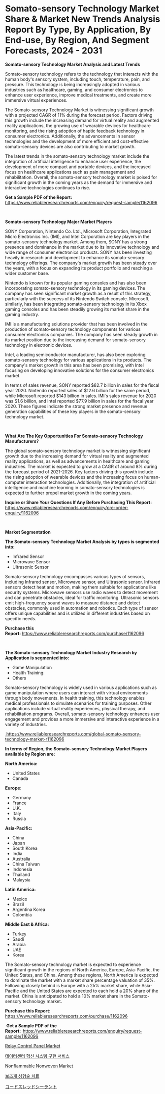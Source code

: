 <p><h1>Somato-sensory Technology Market Share & Market New Trends Analysis Report By Type, By Application, By End-use, By Region, And Segment Forecasts, 2024 - 2031</h1></p><p><strong>Somato-sensory Technology Market Analysis and Latest Trends</strong></p>
<p><p>Somato-sensory technology refers to the technology that interacts with the human body's sensory system, including touch, temperature, pain, and pressure. This technology is being increasingly adopted in various industries such as healthcare, gaming, and consumer electronics to enhance user experience, improve medical treatments, and create more immersive virtual experiences.</p><p>The Somato-sensory Technology Market is witnessing significant growth with a projected CAGR of 11% during the forecast period. Factors driving this growth include the increasing demand for virtual reality and augmented reality applications, the growing use of wearable devices for healthcare monitoring, and the rising adoption of haptic feedback technology in consumer electronics. Additionally, the advancements in sensor technologies and the development of more efficient and cost-effective somato-sensory devices are also contributing to market growth.</p><p>The latest trends in the somato-sensory technology market include the integration of artificial intelligence to enhance user experience, the development of more compact and portable devices, and the increased focus on healthcare applications such as pain management and rehabilitation. Overall, the somato-sensory technology market is poised for significant growth in the coming years as the demand for immersive and interactive technologies continues to rise.</p></p>
<p><strong>Get a Sample PDF of the Report:&nbsp;</strong> <a href="https://www.reliableresearchreports.com/enquiry/request-sample/1162096">https://www.reliableresearchreports.com/enquiry/request-sample/1162096</a></p>
<p>&nbsp;</p>
<p><strong>Somato-sensory Technology Major Market Players</strong></p>
<p><p>SONY Corporation, Nintendo Co. Ltd., Microsoft Corporation, Integrated Micro Electronics Inc. (IMI), and Intel Corporation are key players in the somato-sensory technology market. Among them, SONY has a strong presence and dominance in the market due to its innovative technology and wide range of consumer electronics products. SONY has been investing heavily in research and development to enhance its somato-sensory technology offerings. The company's market growth has been steady over the years, with a focus on expanding its product portfolio and reaching a wider customer base.</p><p>Nintendo is known for its popular gaming consoles and has also been incorporating somato-sensory technology in its gaming devices. The company has seen significant market growth as a result of this strategy, particularly with the success of its Nintendo Switch console. Microsoft, similarly, has been integrating somato-sensory technology in its Xbox gaming consoles and has been steadily growing its market share in the gaming industry.</p><p>IMI is a manufacturing solutions provider that has been involved in the production of somato-sensory technology components for various consumer electronics companies. The company has seen steady growth in its market position due to the increasing demand for somato-sensory technology in electronic devices.</p><p>Intel, a leading semiconductor manufacturer, has also been exploring somato-sensory technology for various applications in its products. The company's market growth in this area has been promising, with Intel focusing on developing innovative solutions for the consumer electronics market.</p><p>In terms of sales revenue, SONY reported $82.7 billion in sales for the fiscal year 2020. Nintendo reported sales of $12.6 billion for the same period, while Microsoft reported $143 billion in sales. IMI's sales revenue for 2020 was $1.6 billion, and Intel reported $77.9 billion in sales for the fiscal year 2020. These figures indicate the strong market presence and revenue generation capabilities of these key players in the somato-sensory technology market.</p></p>
<p>&nbsp;</p>
<p><strong>What Are The Key Opportunities For Somato-sensory Technology Manufacturers?</strong></p>
<p><p>The global somato-sensory technology market is witnessing significant growth due to the increasing demand for virtual reality and augmented reality applications, as well as advancements in healthcare and gaming industries. The market is expected to grow at a CAGR of around 8% during the forecast period of 2021-2026. Key factors driving this growth include the rising adoption of wearable devices and the increasing focus on human-computer interaction technologies. Additionally, the integration of artificial intelligence and machine learning in somato-sensory technologies is expected to further propel market growth in the coming years.</p></p>
<p><strong>Inquire or Share Your Questions If Any Before Purchasing This Report:</strong> <a href="https://www.reliableresearchreports.com/enquiry/pre-order-enquiry/1162096">https://www.reliableresearchreports.com/enquiry/pre-order-enquiry/1162096</a></p>
<p>&nbsp;</p>
<p><strong>Market Segmentation</strong></p>
<p><strong>The Somato-sensory Technology Market Analysis by types is segmented into:</strong></p>
<p><ul><li>Infrared Sensor</li><li>Microwave Sensor</li><li>Ultrasonic Sensor</li></ul></p>
<p><p>Somato-sensory technology encompasses various types of sensors, including Infrared sensor, Microwave sensor, and Ultrasonic sensor. Infrared sensors detect heat and motion, making them suitable for applications like security systems. Microwave sensors use radio waves to detect movement and can penetrate obstacles, ideal for traffic monitoring. Ultrasonic sensors emit high-frequency sound waves to measure distance and detect obstacles, commonly used in automation and robotics. Each type of sensor offers unique capabilities and is utilized in different industries based on specific needs.</p></p>
<p><strong>Purchase this Report:&nbsp;</strong><a href="https://www.reliableresearchreports.com/purchase/1162096">https://www.reliableresearchreports.com/purchase/1162096</a></p>
<p>&nbsp;</p>
<p><strong>The Somato-sensory Technology Market Industry Research by Application is segmented into:</strong></p>
<p><ul><li>Game Manipulation</li><li>Health Training</li><li>Others</li></ul></p>
<p><p>Somato-sensory technology is widely used in various applications such as game manipulation where users can interact with virtual environments through body movements. In health training, this technology enables medical professionals to simulate scenarios for training purposes. Other applications include virtual reality experiences, physical therapy, and rehabilitation programs. Overall, somato-sensory technology enhances user engagement and provides a more immersive and interactive experience in a variety of industries.</p></p>
<p><a href="https://www.reliableresearchreports.com/global-somato-sensory-technology-market-r1162096">&nbsp;https://www.reliableresearchreports.com/global-somato-sensory-technology-market-r1162096</a></p>
<p><strong>In terms of Region, the Somato-sensory Technology Market Players available by Region are:</strong></p>
<p>
    <p> <strong> North America: </strong>
        <ul>
            <li>United States</li>
            <li>Canada</li>
        </ul>
        </p> 
    <p> <strong> Europe: </strong>
        <ul>
            <li>Germany</li>
            <li>France</li>
            <li>U.K.</li>
            <li>Italy</li>
            <li>Russia</li>
        </ul>
        </p> 
    <p> <strong> Asia-Pacific: </strong>
        <ul>
            <li>China</li>
            <li>Japan</li>
            <li>South Korea</li>
            <li>India</li>
            <li>Australia</li>
            <li>China Taiwan</li>
            <li>Indonesia</li>
            <li>Thailand</li>
            <li>Malaysia</li>
        </ul>
        </p> 
    <p> <strong> Latin America: </strong>
        <ul>
            <li>Mexico</li>
            <li>Brazil</li>
            <li>Argentina Korea</li>
            <li>Colombia</li>
        </ul>
        </p> 
    <p> <strong> Middle East & Africa: </strong>
        <ul>
            <li>Turkey</li>
            <li>Saudi</li>
            <li>Arabia</li>
            <li>UAE</li>
            <li>Korea</li>
        </ul>
    </p>
    </p>
<p><p>The Somato-sensory technology market is expected to experience significant growth in the regions of North America, Europe, Asia-Pacific, the United States, and China. Among these regions, North America is expected to dominate the market with a market share percentage valuation of 35%. Following closely behind is Europe with a 25% market share, while Asia-Pacific and the United States are expected to each hold a 20% share of the market. China is anticipated to hold a 10% market share in the Somato-sensory technology market.</p></p>
<p><strong>Purchase this Report: </strong><a href="https://www.reliableresearchreports.com/purchase/1162096">https://www.reliableresearchreports.com/purchase/1162096</a></p>
<p>&nbsp;<strong>Get a Sample PDF of the Report:&nbsp;&nbsp;</strong><a href="https://www.reliableresearchreports.com/enquiry/request-sample/1162096">https://www.reliableresearchreports.com/enquiry/request-sample/1162096</a></p>
<p><strong></strong></p>
<p><p><a href="https://issuu.com/reportprime-2/docs/relay-control-panel-market-size-2030.pptx">Relay Control Panel Market</a></p><p><a href="https://medium.com/@luffiazaza/%EB%8D%B0%EC%9D%B4%ED%84%B0-%EC%84%BC%ED%84%B0-%EB%B3%80%ED%99%98-%EC%8B%9C%EC%8A%A4%ED%85%9C-%EA%B5%AC%ED%98%84-%EC%84%9C%EB%B9%84%EC%8A%A4-%EC%8B%9C%EC%9E%A5%EC%9D%98-%ED%86%B5%EC%B0%B0-%EC%8B%9C%EC%9E%A5-%EB%8F%99%ED%96%A5-%EC%84%B1%EC%9E%A5-2024%EB%85%84%EB%B6%80%ED%84%B0-2031%EB%85%84%EA%B9%8C%EC%A7%80-%EC%98%88%EC%B8%A1%EB%90%9C-%EA%B2%83-0d06f7f257ad">데이터센터 혁신 시스템 구현 서비스</a></p><p><a href="https://github.com/cameroneffertz/Market-Research-Report-List-1/blob/main/nonflammable-nonwoven-market.md">Nonflammable Nonwoven Market</a></p><p><a href="https://medium.com/@antosuigrtley99783676/%EB%94%94%ED%94%8C-%ED%94%8C%EB%9D%BC%EC%8A%A4%ED%8B%B1-%EC%B9%98%EB%A3%8C-%EC%8B%9C%EC%9E%A5-%EA%B7%9C%EB%AA%A8-%EB%B0%8F-%EC%8B%9C%EC%9E%A5-%EB%8F%99%ED%96%A5-%EC%99%84%EC%A0%84%ED%95%9C-%EC%82%B0%EC%97%85-%EA%B0%9C%EC%9A%94-2024%EB%85%84%EB%B6%80%ED%84%B0-2031%EB%85%84%EA%B9%8C%EC%A7%80-f61026ed4640">보조개 성형술 치료</a></p><p><a href="https://github.com/EstelWisozk1/Market-Research-Report-List-1/blob/main/923135297977.md">コードスレッドシーラント</a></p></p>